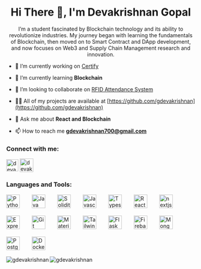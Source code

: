 <h1 align="center">Hi There 👋, I'm Devakrishnan Gopal</h1>
<p align="center">I’m a student fascinated by Blockchain technology and its ability to revolutionize industries. My journey began with learning the fundamentals of Blockchain, then moved on to Smart Contract and DApp development, and now focuses on Web3 and Supply Chain Management research and innovation.</p>

- 🔭 I’m currently working on [Certify](https://github.com/gdevakrishnan/certify)

- 🌱 I’m currently learning **Blockchain**

- 👯 I’m looking to collaborate on [RFID Attendance System](https://www.github.com/gdevakrishnan/rfid-attendance-system)

- 👨‍💻 All of my projects are available at [https://github.com/gdevakrishnan](https://github.com/gdevakrishnan)

- 💬 Ask me about **React and Blockchain**

- 📫 How to reach me **gdevakrishnan700@gmail.com**

<h3 align="left">Connect with me:</h3>
<p align="left">
<a href="https://linkedin.com/in/deva-krishnan-52981a245/" target="_blank"><img align="center" src="https://raw.githubusercontent.com/rahuldkjain/github-profile-readme-generator/master/src/images/icons/Social/linked-in-alt.svg" alt="deva krishnan" height="32" width="auto" style="display: 'block';margin-right:'20px'" /></a> 
<a href="https://devakrishnan.vercel.app/" target="_blank"><img align="center" src="https://devakrishnan.vercel.app/assets/gd_logo-BdZPxMyy.png" alt="devakrishnan" height="36" width="auto" style="border-radius: '5px';overflow:'hidden'" /></a>
</p>

<h3 align="left">Languages and Tools:</h3>
<div style="display: flex; flex-wrap: wrap; gap: 20px; justify-content: left;">
    <img src="https://skillicons.dev/icons?i=python" height="36" alt="Python" style="margin-right: 12px"> 
    <img src="https://skillicons.dev/icons?i=java" height="36" alt="Java" style="margin-right: 12px"> 
    <img src="https://skillicons.dev/icons?i=solidity" height="36" alt="Solidity" style="margin-right: 12px"> 
    <img src="https://skillicons.dev/icons?i=javascript" height="36" alt="Javascript" style="margin-right: 12px"> 
    <img src="https://skillicons.dev/icons?i=typescript" height="36" alt="Typescript" style="margin-right: 12px"> 
    <img src="https://skillicons.dev/icons?i=react" height="36" alt="React" style="margin-right: 12px"> 
    <img src="https://skillicons.dev/icons?i=nextjs" height="36" alt="nextjs" style="margin-right: 12px">
    <img src="https://skillicons.dev/icons?i=express" height="36" alt="Express" style="margin-right: 12px"> 
    <img src="https://skillicons.dev/icons?i=git" height="36" alt="Git" style="margin-right: 12px"> 
    <img src="https://skillicons.dev/icons?i=materialui" height="36" alt="Material UI" style="margin-right: 12px"> 
    <img src="https://skillicons.dev/icons?i=tailwind" height="36" alt="Tailwind" style="margin-right: 12px"> 
    <img src="https://skillicons.dev/icons?i=flask" height="36" alt="Flask" style="margin-right: 12px"> 
    <img src="https://skillicons.dev/icons?i=firebase" height="36" alt="Firebase" style="margin-right: 12px"> 
    <img src="https://skillicons.dev/icons?i=mongodb" height="36" alt="MongoDB" style="margin-right: 12px"> 
    <img src="https://skillicons.dev/icons?i=postgresql" height="36" alt="PostgreSQL" style="margin-right: 12px"> 
    <img src="https://skillicons.dev/icons?i=docker" height="36" alt="Docker" style="margin-right: 12px"> 
</div>

<br />
<div>
  <img align="left" src="https://github-readme-stats.vercel.app/api/top-langs?username=gdevakrishnan&show_icons=true&locale=en&layout=compact" alt="gdevakrishnan" />
  <img align="center" src="https://github-readme-stats.vercel.app/api?username=gdevakrishnan&show_icons=true&locale=en" alt="gdevakrishnan" />
</div>

